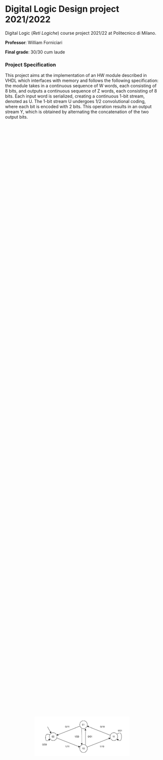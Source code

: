 # Digital Logic Design project 2021/2022

Digital Logic (<em>Reti Logiche</em>) course project 2021/22 at Politecnico di Milano.

**Professor**:  William Forniciari <br>

**Final grade**: 30/30 cum laude <br>

### Project Specification

This project aims at the implementation of an HW module described in VHDL which interfaces with memory and follows the following specification: the module takes in a continuous sequence of W words, each consisting of 8 bits, and outputs a continuous sequence of Z words, each consisting of 8 bits. Each input word is serialized, creating a continuous 1-bit stream, denoted as U. The 1-bit stream U undergoes 1/2 convolutional coding, where each bit is encoded with 2 bits. This operation results in an output stream Y, which is obtained by alternating the concatenation of the two output bits.

<div style="display: flex; justify-content: center; align-items: center; height: 100vh;">
    <img src="FSM_encoder.png" style="width:310px; height:130px;" />
</div>



### Tools
**Vivado** - synthesis and analysis of hardware description language (HDL) designs software. <br>
